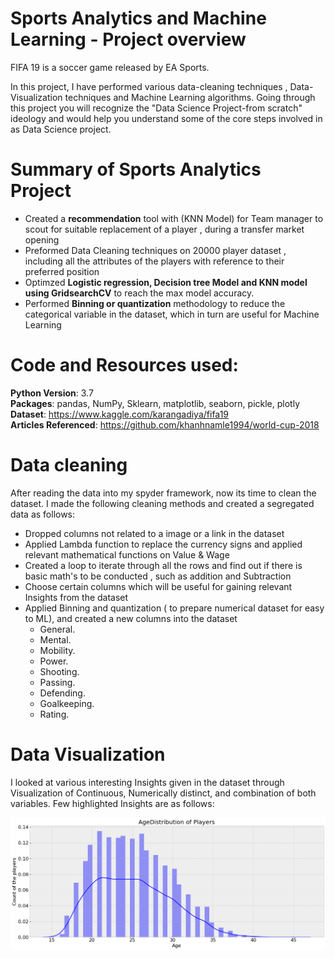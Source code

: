 # Sports Analytics and Machine Learning - Project overview
 FIFA 19 is a soccer game released by EA Sports.

In this project, I have performed various data-cleaning techniques , Data-Visualization techniques and Machine Learning algorithms.
Going through this project you will recognize the "Data Science Project-from scratch" ideology and would help you understand some of the core steps involved
in as Data Science project.


# Summary of Sports Analytics Project
- Created a **recommendation** tool with (KNN Model) for Team manager to scout for suitable replacement of a player , during a transfer market opening
- Preformed Data Cleaning techniques on 20000 player dataset , including all the attributes of the players with reference to their preferred position
- Optimzed **Logistic regression, Decision tree Model and KNN model using GridsearchCV** to reach the max model accuracy.
- Performed **Binning or quantization** methodology to reduce the categorical variable in the dataset, which in turn are useful for Machine Learning


# Code and Resources used:

**Python Version**: 3.7  
**Packages**: pandas, NumPy, Sklearn, matplotlib, seaborn, pickle, plotly  
**Dataset**: https://www.kaggle.com/karangadiya/fifa19  
**Articles Referenced**: https://github.com/khanhnamle1994/world-cup-2018  


# Data cleaning

After reading the data into my spyder framework, now its time to clean the dataset. I made the following cleaning methods and created a segregated data as follows:
- Dropped columns not related to a image or a link in the dataset
- Applied Lambda function to replace the currency signs and applied relevant mathematical functions on Value & Wage
- Created a loop to iterate through all the rows and find out if there is basic math's to be conducted , such as addition and Subtraction
- Choose certain columns which will be useful for gaining relevant Insights from the dataset
- Applied Binning and quantization ( to prepare numerical dataset for easy to ML), and created a new columns into the dataset
  * General.
  * Mental.
  * Mobility.
  * Power.
  * Shooting.
  * Passing.
  * Defending.
  * Goalkeeping.
  * Rating.

# Data Visualization

I looked at various interesting Insights given in the dataset through Visualization of Continuous, Numerically distinct, and combination of both variables. Few highlighted Insights are as follows:

![alt text](https://github.com/sheelpatel29/Sports-Analytics/blob/master/Univariate%20Analysis%201.png "Correlation matrix")
